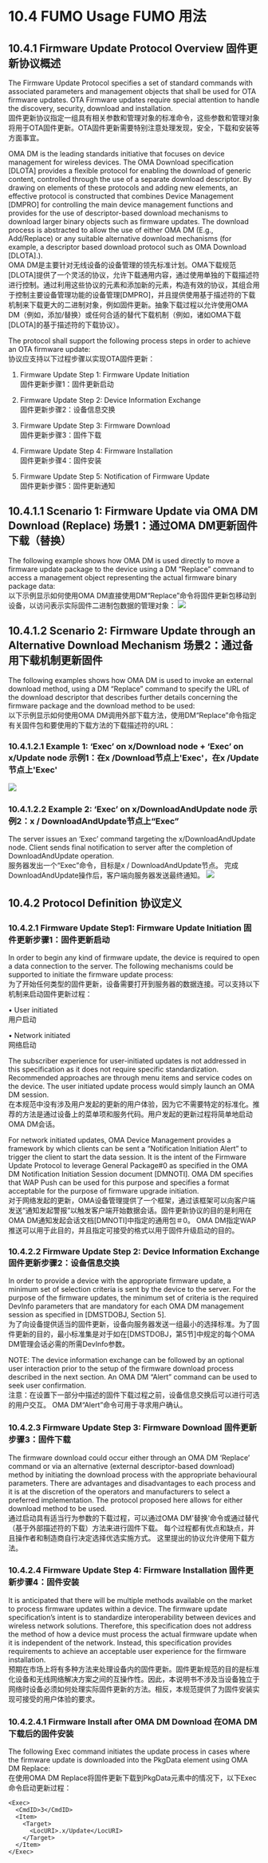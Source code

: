 # 10.4 FUMO Usage FUMO 用法

## 10.4.1 Firmware Update Protocol Overview 固件更新协议概述
The Firmware Update Protocol specifies a set of standard commands with associated parameters and management objects that shall be used for OTA firmware updates.  OTA Firmware updates require special attention to handle the discovery, security, download and installation.  <br/>
固件更新协议指定一组具有相关参数和管理对象的标准命令，这些参数和管理对象将用于OTA固件更新。OTA固件更新需要特别注意处理发现，安全，下载和安装等方面事宜。

OMA DM is the leading standards initiative that focuses on device management for wireless devices.  The OMA Download specification [DLOTA] provides a flexible protocol for enabling the download of generic content, controlled through the use of a separate download descriptor.  By drawing on elements of these protocols and adding new elements, an effective protocol is constructed that combines Device Management [DMPRO] for controlling the main device management functions and provides for the use of descriptor-based download mechanisms to download larger binary objects such as firmware updates.  The download process is abstracted to allow the use of either OMA DM (E.g., Add/Replace) or any suitable alternative download mechanisms (for example, a descriptor based download protocol such as OMA Download [DLOTA].).<br/>
OMA DM是主要针对无线设备的设备管理的领先标准计划。OMA下载规范[DLOTA]提供了一个灵活的协议，允许下载通用内容，通过使用单独的下载描述符进行控制。通过利用这些协议的元素和添加新的元素，构造有效的协议，其组合用于控制主要设备管理功能的设备管理[DMPRO]，并且提供使用基于描述符的下载机制来下载更大的二进制对象，例如固件更新。抽象下载过程以允许使用OMA DM（例如，添加/替换）或任何合适的替代下载机制（例如，诸如OMA下载[DLOTA]的基于描述符的下载协议）。

The protocol shall support the following process steps in order to achieve an OTA firmware update:<br/>
协议应支持以下过程步骤以实现OTA固件更新：
1. 	Firmware Update Step 1: Firmware Update Initiation<br/>
固件更新步骤1：固件更新启动
2. 	Firmware Update Step 2: Device Information Exchange<br/>
固件更新步骤2：设备信息交换

3.	Firmware Update Step 3: Firmware Download<br/>
固件更新步骤3：固件下载

4.	Firmware Update Step 4: Firmware Installation<br/>
固件更新步骤4：固件安装

5.	Firmware Update Step 5: Notification of Firmware Update<br/>
固件更新步骤5：固件更新通知

## 10.4.1.1 Scenario 1: Firmware Update via OMA DM Download (Replace)  场景1：通过OMA DM更新固件下载（替换）
The following example shows how OMA DM is used directly to move a firmware update package to the device using a DM “Replace” command to access a management object representing the actual firmware binary package data:<br/>
以下示例显示如何使用OMA DM直接使用DM“Replace”命令将固件更新包移动到设备，以访问表示实际固件二进制包数据的管理对象：
![](10.4.1.1.jpeg)
## 10.4.1.2 Scenario 2: Firmware Update through an Alternative Download Mechanism 场景2：通过备用下载机制更新固件
The following examples shows how OMA DM is used to invoke an external download method, using a DM “Replace” command to specify the URL of the download descriptor that describes further details concerning the firmware package and the download method to be used:<br/>
以下示例显示如何使用OMA DM调用外部下载方法，使用DM“Replace”命令指定有关固件包和要使用的下载方法的下载描述符的URL：

### 10.4.1.2.1 Example 1: ‘Exec’ on x/Download node + ‘Exec’ on x/Update node 示例1：在x /Download节点上'Exec'，在x /Update节点上'Exec'
![](10.4.1.2.1.jpeg)
### 10.4.1.2.2 Example 2: ‘Exec’ on x/DownloadAndUpdate node 示例2：x / DownloadAndUpdate节点上“Exec”
The server issues an ‘Exec’ command targeting the x/DownloadAndUpdate node. Client sends final notification to server after the completion of DownloadAndUpdate operation.<br/>
服务器发出一个“Exec”命令，目标是x / DownloadAndUpdate节点。 完成DownloadAndUpdate操作后，客户端向服务器发送最终通知。
![](10.4.1.2.2.jpeg)
## 10.4.2 Protocol Definition 协议定义
### 10.4.2.1 Firmware Update Step1: Firmware Update Initiation 固件更新步骤1：固件更新启动
In order to begin any kind of firmware update, the device is required to open a data connection to the server. The following mechanisms could be supported to initiate the firmware update process:<br/>
为了开始任何类型的固件更新，设备需要打开到服务器的数据连接。可以支持以下机制来启动固件更新过程：

• User initiated<br/>
用户启动

• Network initiated<br/>
网络启动

The subscriber experience for user-initiated updates is not addressed in this specification as it does not require specific standardization. Recommended approaches are through menu items and service codes on the device. The user initiated update process would simply launch an OMA DM session.<br/>
在本规范中没有涉及用户发起的更新的用户体验，因为它不需要特定的标准化。推荐的方法是通过设备上的菜单项和服务代码。用户发起的更新过程将简单地启动OMA DM会话。

For network initiated updates, OMA Device Management provides a framework by which clients can be sent a “Notification Initiation Alert” to trigger the client to start the data session. It is the intent of the Firmware Update Protocol to leverage General Package#0 as specified in the OMA DM Notification Initiation Session document [DMNOTI]. OMA DM specifies that WAP Push can be used for this purpose and specifies a format acceptable for the purpose of firmware upgrade initiation.<br/>
对于网络发起的更新，OMA设备管理提供了一个框架，通过该框架可以向客户端发送“通知发起警报”以触发客户端开始数据会话。固件更新协议的目的是利用在OMA DM通知发起会话文档[DMNOTI]中指定的通用包＃0。 OMA DM指定WAP推送可以用于此目的，并且指定可接受的格式以用于固件升级启动的目的。

### 10.4.2.2 Firmware Update Step 2: Device Information Exchange 固件更新步骤2：设备信息交换
In order to provide a device with the appropriate firmware update, a minimum set of selection criteria is sent by the device to the server. For the purpose of the firmware updates, the minimum set of criteria is the required DevInfo parameters that are mandatory for each OMA DM management session as specified in [DMSTDOBJ, Section 5].<br/>
为了向设备提供适当的固件更新，设备向服务器发送一组最小的选择标准。为了固件更新的目的，最小标准集是对于如在[DMSTDOBJ，第5节]中规定的每个OMA DM管理会话必需的所需DevInfo参数。

NOTE: The device information exchange can be followed by an optional user interaction prior to the setup of the firmware download process described in the next section. An OMA DM “Alert” command can be used to seek user confirmation.<br/>
注意：在设置下一部分中描述的固件下载过程之前，设备信息交换后可以进行可选的用户交互。 OMA DM“Alert”命令可用于寻求用户确认。

### 10.4.2.3 Firmware Update Step 3: Firmware Download 固件更新步骤3：固件下载
The firmware download could occur either through an OMA DM ‘Replace’ command or via an alternative (external descriptor-based download) method by initiating the download process with the appropriate behavioural parameters. There are advantages and disadvantages to each process and it is at the discretion of the operators and manufacturers to select a preferred implementation. The protocol proposed here allows for either download method to be used.<br/>
通过启动具有适当行为参数的下载过程，可以通过OMA DM'替换'命令或通过替代（基于外部描述符的下载）方法来进行固件下载。 每个过程都有优点和缺点，并且操作者和制造商自行决定选择优选实施方式。 这里提出的协议允许使用下载方法。

### 10.4.2.4 Firmware Update Step 4: Firmware Installation 固件更新步骤4：固件安装
It is anticipated that there will be multiple methods available on the market to process firmware updates within a device. The firmware update specification’s intent is to standardize interoperability between devices and wireless network solutions. Therefore, this specification does not address the method of how a device must process the actual firmware update when it is independent of the network. Instead, this specification provides requirements to achieve an acceptable user experience for the firmware installation.<br/>
预期在市场上将有多种方法来处理设备内的固件更新。固件更新规范的目的是标准化设备和无线网络解决方案之间的互操作性。因此，本说明书不涉及当设备独立于网络时设备必须如何处理实际固件更新的方法。相反，本规范提供了为固件安装实现可接受的用户体验的要求。

### 10.4.2.4.1 Firmware Install after OMA DM Download 在OMA DM下载后的固件安装

The following Exec command initiates the update process in cases where the firmware update is downloaded into the PkgData element using OMA DM Replace:<br/>
在使用OMA DM Replace将固件更新下载到PkgData元素中的情况下，以下Exec命令启动更新过程：
```
<Exec>
  <CmdID>3</CmdID> 
  <Item>
    <Target> 
      <LocURI>.x/Update</LocURI>
    </Target> 
  </Item>
</Exec>
```